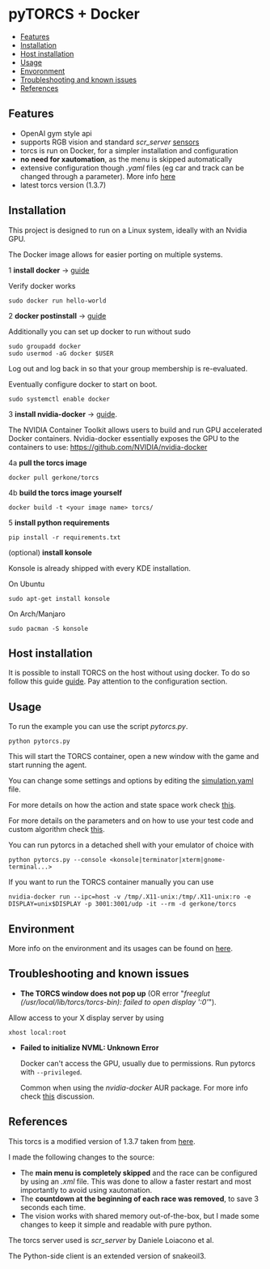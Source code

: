 # pyTORCS + Docker
  * [Features](#features)
  * [Installation](#installation)
  * [Host installation](#host-installation)
  * [Usage](#usage)
  * [Envoronment](#environment)
  * [Troubleshooting and known issues](#troubleshooting-and-known-issues)
  * [References](#references)

## Features
* OpenAI gym style api
* supports RGB vision and standard _scr_server_ [sensors](https://github.com/gerkone/pyTORCS-docker/tree/master/driver#sensor-description)
* torcs is run on Docker, for a simpler installation and configuration
* **no need for xautomation**, as the menu is skipped automatically
* extensive configuration though _.yaml_ files (eg car and track can be changed through a parameter). More info [here](https://github.com/gerkone/pyTORCS-docker/tree/master/driver/torcs_client#usage)
* latest torcs version (1.3.7)

## Installation
This project is designed to run on a Linux system, ideally with an Nvidia GPU.

The Docker image allows for easier porting on multiple systems.

1 **install docker** -> [guide](https://docs.docker.com/engine/install/)

Verify docker works
```
sudo docker run hello-world
```

2 **docker postinstall** -> [guide](https://docs.docker.com/engine/install/linux-postinstall/)

Additionally you can set up docker to run without sudo
```
sudo groupadd docker
sudo usermod -aG docker $USER
```
Log out and log back in so that your group membership is re-evaluated.

Eventually configure docker to start on boot.
```
sudo systemctl enable docker
```

3 **install nvidia-docker** -> [guide](https://docs.nvidia.com/datacenter/cloud-native/container-toolkit/install-guide.html#docker).

The NVIDIA Container Toolkit allows users to build and run GPU accelerated Docker containers.
Nvidia-docker essentially exposes the GPU to the containers to use: https://github.com/NVIDIA/nvidia-docker

4a **pull the torcs image**
```
docker pull gerkone/torcs
```

4b **build the torcs image yourself**
```
docker build -t <your image name> torcs/
```

5 **install python requirements**
```
pip install -r requirements.txt
```

(optional) **install konsole**

Konsole is already shipped with every KDE installation.

On Ubuntu
```
sudo apt-get install konsole
```
On Arch/Manjaro
```
sudo pacman -S konsole
```

## Host installation
It is possible to install TORCS on the host without using docker. To do so follow this guide [guide](https://github.com/gerkone/pyTORCS-docker/blob/master/torcs/README.md). Pay attention to the configuration section.

## Usage
To run the example you can use the script _pytorcs.py_.
```
python pytorcs.py
```
This will start the TORCS container, open a new window with the game and start running the agent.

You can change some settings and options by editing the [simulation.yaml](config/simulation.yaml) file.

For more details on how the action and state space work check [this](https://github.com/gerkone/pyTORCS-docker/blob/master/driver/README.md).

For more details on the parameters and on how to use your test code and custom algorithm check [this](https://github.com/gerkone/pyTORCS-docker/blob/master/driver/torcs_client/README.md).

You can run pytorcs in a detached shell with your emulator of choice with
```
python pytorcs.py --console <konsole|terminator|xterm|gnome-terminal...>
```

If you want to run the TORCS container manually you can use
```
nvidia-docker run --ipc=host -v /tmp/.X11-unix:/tmp/.X11-unix:ro -e DISPLAY=unix$DISPLAY -p 3001:3001/udp -it --rm -d gerkone/torcs
```
## Environment
More info on the environment and its usages can be found on [here](https://github.com/gerkone/pyTORCS-docker/tree/master/driver/torcs_client).

## Troubleshooting and known issues
  - __The TORCS window does not pop up__ (OR error "_freeglut (/usr/local/lib/torcs/torcs-bin): failed to open display ':0'_").

  Allow access to your X display server by using
  ```
  xhost local:root
  ```

- __Failed to initialize NVML: Unknown Error__

  Docker can't access the GPU, usually due to permissions. Run pytorcs with ```--privileged```.

  Common when using the _nvidia-docker_ AUR package. For more info check [this](https://bbs.archlinux.org/viewtopic.php?id=266915) discussion.


## References
This torcs is a modified version of 1.3.7 taken from [here](https://github.com/fmirus/torcs-1.3.7).

I made the following changes to the source:
- The **main menu is completely skipped** and the race can be configured by using an _.xml_ file. This was done to allow a faster restart and most importantly to avoid using xautomation.
- The **countdown at the beginning of each race was removed**, to save 3 seconds each time.
- The vision works with shared memory out-of-the-box, but I made some changes to keep it simple and readable with pure python.

The torcs server used is _scr_server_ by Daniele Loiacono et al.

The Python-side client is an extended version of snakeoil3.
